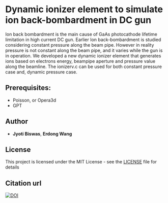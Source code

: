# Dynamic ionizer element to simulate ion back-bombardment in DC gun

Ion back bombardment is the main cause of GaAs photocathode lifetime limitation in high current DC gun. Earlier Ion back-bombardment is studied considering constant pressure along the beam pipe. However in reality pressure is not constant along the beam pipe, and it varies while the gun is in operation. We developed a new dynamic ionizer element that generates ions based on electrons energy, beampipe aperture and pressure value along the beamline. The ionizerv.c can be used for both constant pressure case and, dynamic pressure case.

## Prerequisites:

* Poisson, or Opera3d
* GPT

## Author

 * **Jyoti Biswas**, **Erdong Wang**

## License

This project is licensed under the MIT License - see the [LICENSE](LICENSE) file for details<br/>

## Citation url
[![DOI](https://zenodo.org/badge/DOI/10.5281/zenodo.1413652.svg)](https://doi.org/10.5281/zenodo.1413652)
